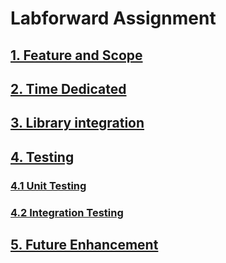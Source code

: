 # Labforward Assignment

## [1. Feature and Scope](dev-guide/overview.md#feature-overview)
## [2. Time Dedicated](dev-guide/overview.md#time-dedicated)
## [3. Library integration](dev-guide/overview.md#feature-overview)

## [4. Testing](dev-guide/overview.md#testing)
### [4.1 Unit Testing](dev-guide/overview.md#unit-tests)
### [4.2 Integration Testing](dev-guide/overview.md#integration-tests)

## [5. Future Enhancement](dev-guide/overview.md#future-enhancement)